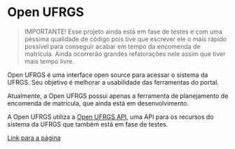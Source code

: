# Open UFRGS

> IMPORTANTE! Esse projeto ainda está em fase de testes e com uma péssima qualidade de código pois tive que escrever ele o mais rápido possível para conseguir acabar em tempo da encomenda de matrícula. Ainda ocorrerão grandes refatorações nele assim que tiver mais tempo livre.

Open UFRGS é uma interface open source para acessar o sistema da UFRGS. Seu objetivo é melhorar a usabilidade das ferramentas do portal.

Atualmente, a Open UFRGS possui apenas a ferramenta de planejamento de encomenda de matrícula, que ainda está em desenvolvimento.

A Open UFRGS utiliza a [Open UFRGS API](https://github.com/gui-de-oliveira/open-ufrgs-api), uma API para os recursos do sistema da UFRGS que também está em fase de testes.

[Link para a página](https://gui-de-oliveira.github.io/open-ufrgs/)